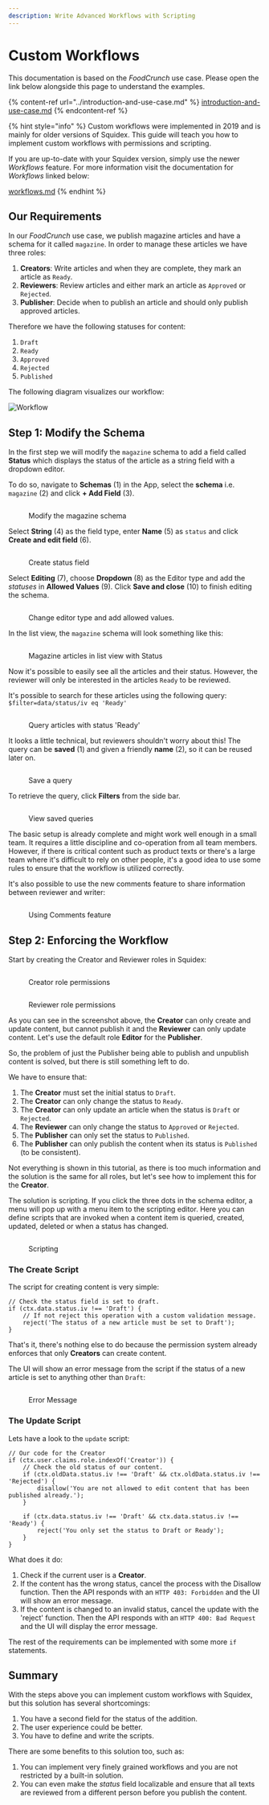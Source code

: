 ```yaml
---
description: Write Advanced Workflows with Scripting
---
```


# Custom Workflows

This documentation is based on the _FoodCrunch_ use case. Please open the link below alongside this page to understand the examples.

{% content-ref url="../introduction-and-use-case.md" %}
[introduction-and-use-case.md](../introduction-and-use-case.md)
{% endcontent-ref %}

{% hint style="info" %}
Custom workflows were implemented in 2019 and is mainly for older versions of Squidex. This guide will teach you how to implement custom workflows with permissions and scripting.

If you are up-to-date with your Squidex version, simply use the newer _Workflows_ feature. For more information visit the documentation for _Workflows_ linked below:

[workflows.md](../concepts/workflows.md "mention")
{% endhint %}

## Our Requirements

In our _FoodCrunch_ use case, we publish magazine articles and have a schema for it called `magazine`. In order to manage these articles we have three roles:

1. **Creators**: Write articles and when they are complete, they mark an article as `Ready`.
2. **Reviewers**: Review articles and either mark an article as `Approved` or `Rejected`.
3. **Publisher**: Decide when to publish an article and should only publish approved articles.

Therefore we have the following statuses for content:

1. `Draft`
2. `Ready`
3. `Approved`
4. `Rejected`
5. `Published`

The following diagram visualizes our workflow:

![Workflow](../../.gitbook/assets/workflow.png)

## Step 1: Modify the Schema

In the first step we will modify the `magazine` schema to add a field called **Status** which displays the status of the article as a string field with a dropdown editor.

To do so, navigate to **Schemas** (1) in the App, select the **schema** i.e. `magazine` (2) and click **+ Add Field** (3).

<figure><img src="../../.gitbook/assets/2023-04-27_17-03.png" alt=""><figcaption><p>Modify the magazine schema</p></figcaption></figure>

Select **String** (4) as the field type, enter **Name** (5) as `status` and click **Create and edit field** (6).

<figure><img src="../../.gitbook/assets/2023-04-27_17-07.png" alt=""><figcaption><p>Create status field</p></figcaption></figure>

Select **Editing** (7), choose **Dropdown** (8) as the Editor type and add the _statuses_ in **Allowed Values** (9). Click **Save and close** (10) to finish editing the schema.

<figure><img src="../../.gitbook/assets/2023-04-27_17-10.png" alt=""><figcaption><p>Change editor type and add allowed values.</p></figcaption></figure>

In the list view, the `magazine` schema will look something like this:

<figure><img src="../../.gitbook/assets/2023-04-27_17-44.png" alt=""><figcaption><p>Magazine articles in list view with Status</p></figcaption></figure>

Now it's possible to easily see all the articles and their status. However, the reviewer will only be interested in the articles `Ready` to be reviewed. &#x20;

It's possible to search for these articles using the following query: `$filter=data/status/iv eq 'Ready'`

<figure><img src="../../.gitbook/assets/2023-04-27_17-47.png" alt=""><figcaption><p>Query articles with status 'Ready' </p></figcaption></figure>

It looks a little technical, but reviewers shouldn't worry about this! The query can be **saved** (1) and given a friendly **name** (2), so it can be reused later on.&#x20;

<figure><img src="../../.gitbook/assets/2023-04-27_17-56.png" alt=""><figcaption><p>Save a query</p></figcaption></figure>

To retrieve the query, click **Filters** from the side bar.

<figure><img src="../../.gitbook/assets/2023-04-27_18-02.png" alt=""><figcaption><p>View saved queries</p></figcaption></figure>

The basic setup is already complete and might work well enough in a small team. It requires a little  discipline and co-operation from all team members. However, if there is critical content such as product texts or there's a large team where it's difficult to rely on other people, it's a good idea to use some rules to ensure that the workflow is utilized correctly. &#x20;

It's also possible to use the new comments feature to share information between reviewer and writer:

<figure><img src="../../.gitbook/assets/2023-04-27_18-05.png" alt=""><figcaption><p>Using Comments feature</p></figcaption></figure>

## Step 2: Enforcing the Workflow

Start by creating the Creator and Reviewer roles in Squidex:

<figure><img src="../../.gitbook/assets/2023-04-28_00-14.png" alt=""><figcaption><p>Creator role permissions</p></figcaption></figure>

<figure><img src="../../.gitbook/assets/2023-04-28_00-15.png" alt=""><figcaption><p>Reviewer role permissions</p></figcaption></figure>

As you can see in the screenshot above, the **Creator** can only create and update content, but cannot publish it and the **Reviewer** can only update content. Let's use the default role **Editor** for the **Publisher**.

So, the problem of just the Publisher being able to publish and unpublish content is solved, but there is still something left to do.

We have to ensure that:

1. The **Creator** must set the initial status to `Draft`.
2. The **Creator** can only change the status to `Ready`.
3. The **Creator** can only update an article when the status is `Draft` or `Rejected`.
4. The **Reviewer** can only change the status to `Approved` or `Rejected`.
5. The **Publisher** can only set the status to `Published`.
6. The **Publisher** can only publish the content when its status is `Published` (to be consistent).

Not everything is shown in this tutorial, as there is too much information and the solution is the same for all roles, but let's see how to implement this for the **Creator**.

The solution is scripting. If you click the three dots in the schema editor, a menu will pop up with a menu item to the scripting editor. Here you can define scripts that are invoked when a content item is queried, created, updated, deleted or when a status has changed.

<figure><img src="../../.gitbook/assets/2023-01-09_13-15.png" alt=""><figcaption><p>Scripting</p></figcaption></figure>

### The Create Script

The script for creating content is very simple:

```
// Check the status field is set to draft.
if (ctx.data.status.iv !== 'Draft') {
    // If not reject this operation with a custom validation message.
    reject('The status of a new article must be set to Draft');
}
```

That's it, there's nothing else to do because the permission system already enforces that only **Creators** can create content.

The UI will show an error message from the script if the status of a new article is set to anything other than `Draft`:

<figure><img src="../../.gitbook/assets/2023-04-28_00-33.png" alt=""><figcaption><p>Error Message</p></figcaption></figure>

### The Update Script

Lets have a look to the `update` script:

```
// Our code for the Creator
if (ctx.user.claims.role.indexOf('Creator')) {
    // Check the old status of our content.
    if (ctx.oldData.status.iv !== 'Draft' && ctx.oldData.status.iv !== 'Rejected') {
        disallow('You are not allowed to edit content that has been published already.');
    }

    if (ctx.data.status.iv !== 'Draft' && ctx.data.status.iv !== 'Ready') {
        reject('You only set the status to Draft or Ready');
    }
}
```

What does it do:

1. Check if the current user is a **Creator**.
2. If the content has the wrong status, cancel the process with the Disallow function. Then the API responds with an `HTTP 403: Forbidden` and the UI will show an error message.
3. If the content is changed to an invalid status, cancel the update with the 'reject' function. Then the API responds with an `HTTP 400: Bad Request` and the UI will display the error message.

The rest of the requirements can be implemented with some more `if` statements.

## Summary

With the steps above you can implement custom workflows with Squidex, but this solution has several shortcomings:

1. You have a second field for the status of the addition.
2. The user experience could be better.
3. You have to define and write the scripts.

There are some benefits to this solution too, such as:

1. You can implement very finely grained workflows and you are not restricted by a built-in solution.
2. You can even make the _status_ field localizable and ensure that all texts are reviewed from a different person before you publish the content.
